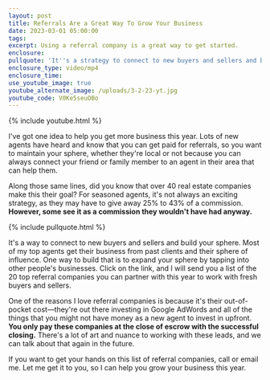```yaml
---
layout: post
title: Referrals Are a Great Way To Grow Your Business
date: 2023-03-01 05:00:00
tags:
excerpt: Using a referral company is a great way to get started.
enclosure:
pullquote: 'It''s a strategy to connect to new buyers and sellers and build your sphere. '
enclosure_type: video/mp4
enclosure_time:
use_youtube_image: true
youtube_alternate_image: /uploads/3-2-23-yt.jpg
youtube_code: V0Ke5seuOBo
---
```

{% include youtube.html %}

I've got one idea to help you get more business this year. Lots of new agents have heard and know that you can get paid for referrals, so you want to maintain your sphere, whether they're local or not because you can always connect your friend or family member to an agent in their area that can help them.

Along those same lines, did you know that over 40 real estate companies make this their goal? For seasoned agents, it's not always an exciting strategy, as they may have to give away 25% to 43% of a commission. **However, some see it as a commission they wouldn't have had anyway.**

{% include pullquote.html %}

It's a way to connect to new buyers and sellers and build your sphere. Most of my top agents get their business from past clients and their sphere of influence. One way to build that is to expand your sphere by tapping into other people's businesses. Click on the link, and I will send you a list of the 20 top referral companies you can partner with this year to work with fresh buyers and sellers.

One of the reasons I love referral companies is because it's their out-of-pocket cost—they're out there investing in Google AdWords and all of the things that you might not have money as a new agent to invest in upfront. **You only pay these companies at the close of escrow with the successful closing.** There's a lot of art and nuance to working with these leads, and we can talk about that again in the future.

If you want to get your hands on this list of referral companies, call or email me. Let me get it to you, so I can help you grow your business this year.